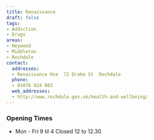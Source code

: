 ```yaml
---
title: Renaissance
draft: false
tags:
- Addiction
- Drugs
areas:
- Heywood
- Middleton
- Rochdale
contact:
  addresses:
  - Renaissance Hse  72 Drake St  Rochdale
  phone:
  - 01076 924 883
  web_addresses:
  - http://www.rochdale.gov.uk/health-and-wellbeing/
---
```


### Opening Times
* Mon - Fri 9 til 4  Closed 12 to 12.30


